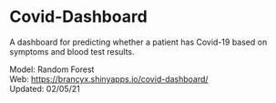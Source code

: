 # Covid-Dashboard

A dashboard for predicting whether a patient has Covid-19 based on symptoms and blood test results.

Model: Random Forest<br>
Web: https://brancyx.shinyapps.io/covid-dashboard/<br>
Updated: 02/05/21
